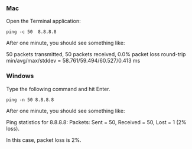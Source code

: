 
### Mac
Open the Terminal application:

```
ping -c 50  8.8.8.8
```

After one minute, you should see something like:

50 packets transmitted, 50 packets received, 0.0% packet loss
round-trip min/avg/max/stddev = 58.761/59.494/60.527/0.413 ms


### Windows 
Type the following command and hit Enter.

```
ping -n 50 8.8.8.8
```

After one minute, you should see something like:

Ping statistics for 8.8.8.8:
    Packets: Sent = 50, Received = 50, Lost = 1 (2% loss).  

In this case, packet loss is 2%.
